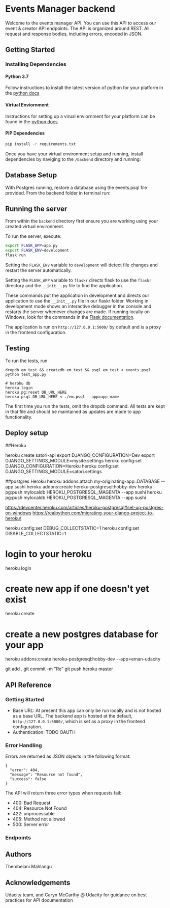 # Events Manager backendWelcome to the events manager API. You can use this API to access our event & creator API endpoints.The API is organized around REST. All request and response bodies, including errors, encoded in JSON.## Getting Started### Installing Dependencies#### Python 3.7Follow instructions to install the latest version of python for your platform in the [python docs](https://docs.python.org/3/using/unix.html#getting-and-installing-the-latest-version-of-python)#### Virtual EnviornmentInstructions for setting up a virual enviornment for your platform can be found in the [python docs](https://packaging.python.org/guides/installing-using-pip-and-virtual-environments/)#### PIP Dependencies```bashpip install -r requirements.txt```Once you have your virtual environment setup and running, install dependencies by naviging to the `/backend` directory and running:## Database SetupWith Postgres running, restore a database using the events.psql file provided.From the backend folder in terminal run:## Running the serverFrom within the `backend` directory first ensure you are working using your created virtual environment.To run the server, execute:```bashexport FLASK_APP=app.pyexport FLASK_ENV=developmentflask run```Setting the `FLASK_ENV` variable to `development` will detect file changes and restart the server automatically.Setting the `FLASK_APP` variable to `flaskr` directs flask to use the `flaskr` directory and the `__init__.py` file to find the application. These commands put the application in development and directs our application to use the `__init__.py` file in our flaskr folder. Working in development mode shows an interactive debugger in the console and restarts the server whenever changes are made.  If running locally on Windows, look for the commands in the [Flask documentation](http://flask.pocoo.org/docs/1.0/tutorial/factory/).The application is run on `http://127.0.0.1:5000/` by default and is a proxy in the frontend configuration. ## TestingTo run the tests, run```dropdb em_test && createdb em_test && psql em_test < events.psqlpython test_app.py# heroku dbheroku loginheroku pg:reset DB_URL_HEREheroku psql DB_URL_HERE < ./em.psql --app=app_name```The first time you run the tests, omit the dropdb command. All tests are kept in that file and should be maintained as updates are made to app functionality. ## Deploy setup##Herokuheroku create satori-apiexport DJANGO_CONFIGURATION=Devexport DJANGO_SETTINGS_MODULE=mysite.settingsheroku config:set DJANGO_CONFIGURATION=Herokuheroku config:set DJANGO_SETTINGS_MODULE=satori.settings##postgres Herokuheroku addons:attach my-originating-app::DATABASE --app sushiheroku addons:create heroku-postgresql:hobby-devheroku pg:push mylocaldb HEROKU_POSTGRESQL_MAGENTA --app sushiheroku pg:push mylocaldb HEROKU_POSTGRESQL_MAGENTA --app sushihttps://devcenter.heroku.com/articles/heroku-postgresql#set-up-postgres-on-windowshttps://realpython.com/migrating-your-django-project-to-heroku/heroku config:set DEBUG_COLLECTSTATIC=1heroku config:set DISABLE_COLLECTSTATIC=1# login to your herokuheroku login# create new app if one doesn't yet existheroku create# create a new postgres database for your appheroku addons:create heroku-postgresql:hobby-dev --app=eman-udacitygit add .git commit -m "Re"git push heroku master## API Reference### Getting Started- Base URL: At present this app can only be run locally and is not hosted as a base URL. The backend app is hosted at the default, `http://127.0.0.1:5000/`, which is set as a proxy in the frontend configuration. - Authentication: TODO OAUTH### Error HandlingErrors are returned as JSON objects in the following format:```{  "error": 404,  "message": "Resource not found",  "success": false}```The API will return three error types when requests fail:- 400: Bad Request- 404: Resource Not Found- 422: unprocessable - 405: Method not allowed- 500: Server error### Endpoints ## AuthorsThembelani Mahlangu## Acknowledgements Udacity team, and Caryn McCarthy @ Udacity for guidance on best practices for API documentation